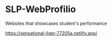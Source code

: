 # SLP-WebProfilio
Websites that showcases student's performance

https://sensational-liger-77205a.netlify.app/
